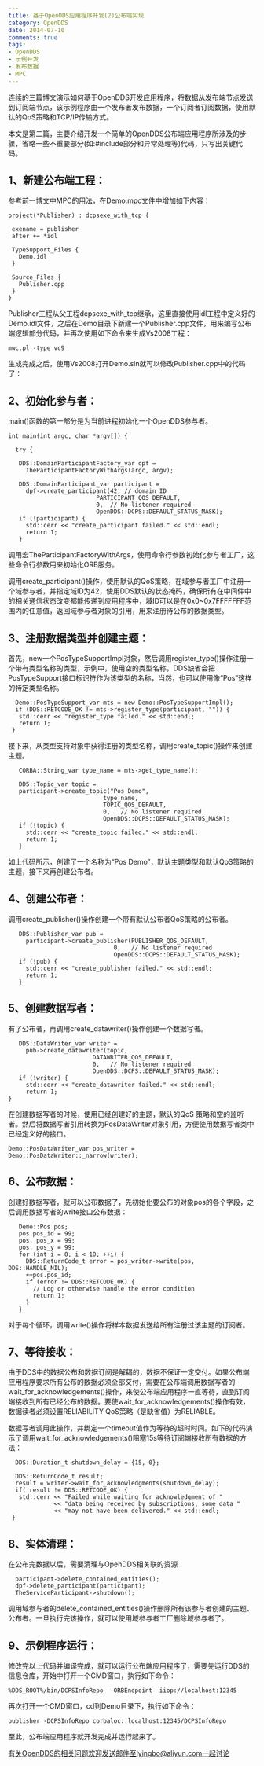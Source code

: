 ```yaml
---
title: 基于OpenDDS应用程序开发(2)公布端实现
category: OpenDDS
date: 2014-07-10
comments: true
tags:
- OpenDDS
- 示例开发
- 发布数据
- MPC
---
```


连续的三篇博文演示如何基于OpenDDS开发应用程序，将数据从发布端节点发送到订阅端节点，该示例程序由一个发布者发布数据，一个订阅者订阅数据，使用默认的QoS策略和TCP/IP传输方式。

本文是第二篇，主要介绍开发一个简单的OpenDDS公布端应用程序所涉及的步骤，省略一些不重要部分(如:#include部分和异常处理等)代码，只写出关键代码。

## 1、新建公布端工程：

参考前一博文中MPC的用法，在Demo.mpc文件中增加如下内容：
```
project(*Publisher) : dcpsexe_with_tcp {

 exename = publisher
 after += *idl

 TypeSupport_Files {
   Demo.idl
 }

 Source_Files {
   Publisher.cpp
 }
}
```
Publisher工程从父工程dcpsexe_with_tcp继承，这里直接使用idl工程中定义好的Demo.idl文件，之后在Demo目录下新建一个Publisher.cpp文件，用来编写公布端逻辑部分代码，并再次使用如下命令来生成Vs2008工程：
```
mwc.pl -type vc9
```
生成完成之后，使用Vs2008打开Demo.sln就可以修改Publisher.cpp中的代码了：

## 2、初始化参与者：

main()函数的第一部分是为当前进程初始化一个OpenDDS参与者。
```
int main(int argc, char *argv[]) {

  try {

   DDS::DomainParticipantFactory_var dpf =
     TheParticipantFactoryWithArgs(argc, argv);

   DDS::DomainParticipant_var participant =
     dpf->create_participant(42, // domain ID
                         PARTICIPANT_QOS_DEFAULT,
                         0,  // No listener required
                         OpenDDS::DCPS::DEFAULT_STATUS_MASK);
   if (!participant) {
     std::cerr << "create_participant failed." << std::endl;
     return 1;
   }
```
调用宏TheParticipantFactoryWithArgs，使用命令行参数初始化参与者工厂，这些命令行参数用来初始化ORB服务。

调用create_participant()操作，使用默认的QoS策略，在域参与者工厂中注册一个域参与者，并指定域ID为42，使用DDS默认的状态掩码，确保所有在中间件中的相关通信状态改变都能传递到应用程序中，域ID可以是在0x0~0x7FFFFFFF范围内的任意值，返回域参与者对象的引用，用来注册待公布的数据类型。

## 3、注册数据类型并创建主题：

首先，new一个PosTypeSupportImpl对象，然后调用register_type()操作注册一个带有类型名称的类型，示例中，使用空的类型名称，DDS缺省会把PosTypeSupport接口标识符作为该类型的名称，当然，也可以使用像“Pos”这样的特定类型名称。
```
  Demo::PosTypeSupport_var mts = new Demo::PosTypeSupportImpl();
  if (DDS::RETCODE_OK != mts->register_type(participant, "")) {
   std::cerr << "register_type failed." << std::endl;
   return 1;
 }
```
接下来，从类型支持对象中获得注册的类型名称，调用create_topic()操作来创建主题。
```
   CORBA::String_var type_name = mts->get_type_name();

   DDS::Topic_var topic =
   participant->create_topic("Pos Demo",
                           type_name,
                           TOPIC_QOS_DEFAULT,
                           0,   // No listener required
                           OpenDDS::DCPS::DEFAULT_STATUS_MASK);
   if (!topic) {
     std::cerr << "create_topic failed." << std::endl;
     return 1;
   }
```
如上代码所示，创建了一个名称为“Pos Demo”，默认主题类型和默认QoS策略的主题，接下来再创建公布者。

## 4、创建公布者：

调用create_publisher()操作创建一个带有默认公布者QoS策略的公布者。
```
   DDS::Publisher_var pub =
     participant->create_publisher(PUBLISHER_QOS_DEFAULT,
                              0,   // No listener required
                              OpenDDS::DCPS::DEFAULT_STATUS_MASK);
   if (!pub) {
     std::cerr << "create_publisher failed." << std::endl;
     return 1;
   }
```
## 5、创建数据写者：

有了公布者，再调用create_datawriter()操作创建一个数据写者。
```
   DDS::DataWriter_var writer =
     pub->create_datawriter(topic,
                        DATAWRITER_QOS_DEFAULT,
                        0,   // No listener required
                        OpenDDS::DCPS::DEFAULT_STATUS_MASK);
   if (!writer) {
     std::cerr << "create_datawriter failed." << std::endl;
     return 1;
}
```
在创建数据写者的时候，使用已经创建好的主题，默认的QoS 策略和空的监听者。然后将数据写者引用转换为PosDataWriter对象引用，方便使用数据写者类中已经定义好的接口。
```
Demo::PosDataWriter_var pos_writer = Demo::PosDataWriter::_narrow(writer);
```
## 6、公布数据：

创建好数据写者，就可以公布数据了，先初始化要公布的对象pos的各个字段，之后调用数据写者的write接口公布数据：
```
   Demo::Pos pos;
   pos.pos_id = 99;
   pos. pos_x = 99;
   pos. pos_y = 99;
   for (int i = 0; i < 10; ++i) {
     DDS::ReturnCode_t error = pos_writer->write(pos, DDS::HANDLE_NIL);
     ++pos.pos_id;
     if (error != DDS::RETCODE_OK) {
       // Log or otherwise handle the error condition
       return 1;
     }
   }
```
对于每个循环，调用write()操作将样本数据发送给所有注册过该主题的订阅者。

## 7、等待接收：

由于DDS中的数据公布和数据订阅是解耦的，数据不保证一定交付。如果公布端应用程序要求所有公布的数据必须全部交付，需要在公布端调用数据写者的wait_for_acknowledgements()操作，来使公布端应用程序一直等待，直到订阅端接收到所有已经公布的数据。要使wait_for_acknowledgements()操作有效，数据读者必须设置RELIABILITY QoS策略（是缺省值）为RELIABLE。

数据写者调用此操作，并绑定一个timeout值作为等待的超时时间。如下的代码演示了调用wait_for_acknowledgements()阻塞15s等待订阅端接收所有数据的方法：
```
  DDS::Duration_t shutdown_delay = {15, 0};

  DDS::ReturnCode_t result;
  result = writer->wait_for_acknowledgments(shutdown_delay);
  if( result != DDS::RETCODE_OK) {
   std::cerr << "Failed while waiting for acknowledgment of "
             << "data being received by subscriptions, some data "
             << "may not have been delivered." << std::endl;
 }
```
## 8、实体清理：

在公布完数据以后，需要清理与OpenDDS相关联的资源：
```
  participant->delete_contained_entities();
  dpf->delete_participant(participant);
  TheServiceParticipant->shutdown();
```
调用域参与者的delete_contained_entities()操作删除所有该参与者创建的主题、公布者。一旦执行完该操作，就可以使用域参与者工厂删除域参与者了。

## 9、示例程序运行：

修改完以上代码并编译完成，就可以运行公布端应用程序了，需要先运行DDS的信息仓库，开始中打开一个CMD窗口，执行如下命令：
```
%DDS_ROOT%/bin/DCPSInfoRepo  -ORBEndpoint  iiop://localhost:12345
```
再次打开一个CMD窗口，cd到Demo目录下，执行如下命令：
```
publisher -DCPSInfoRepo corbaloc::localhost:12345/DCPSInfoRepo
```
至此，公布端应用程序就开发完成并运行起来了。

有关OpenDDS的相关问题欢迎发送邮件至lyingbo@aliyun.com一起讨论